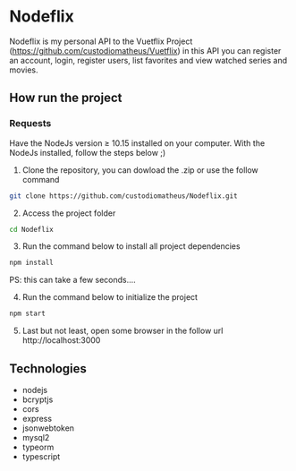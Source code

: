 # Nodeflix
Nodeflix is my personal API to the Vuetflix Project (https://github.com/custodiomatheus/Vuetflix) in this API you can register an account, login, register users, list favorites and view watched series and movies.

## How run the project

### Requests
Have the NodeJs version ≥ 10.15 installed on your computer.
With the NodeJs installed, follow the steps below ;)

1. Clone the repository, you can dowload the .zip or use the follow command
```bash
git clone https://github.com/custodiomatheus/Nodeflix.git
```
2. Access the project folder
```bash
cd Nodeflix
```
3. Run the command below to install all project dependencies
```bash
npm install
```
PS: this can take a few seconds....

4. Run the command below to initialize the project
```bash
npm start
```
5. Last but not least, open some browser in the follow url
http://localhost:3000

## Technologies
* nodejs
* bcryptjs
* cors
* express
* jsonwebtoken
* mysql2
* typeorm
* typescript

